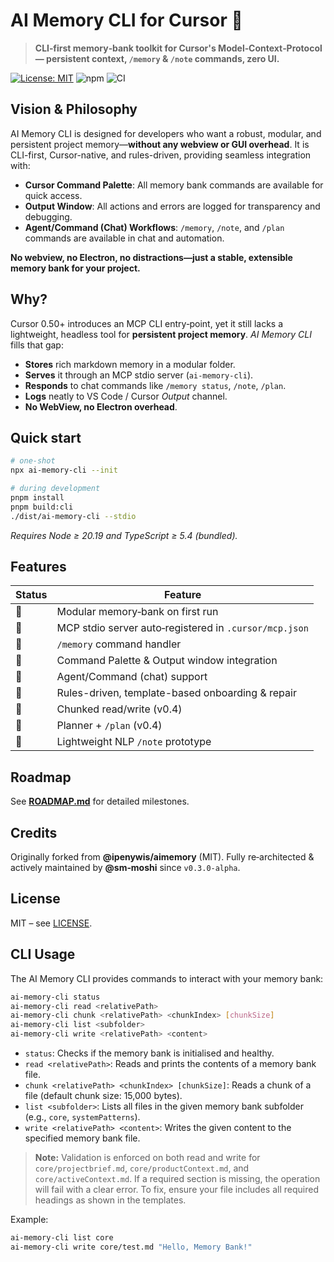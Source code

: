# AI Memory CLI for Cursor 🐹

> **CLI‑first memory‑bank toolkit for Cursor's Model‑Context‑Protocol — persistent context, `/memory` & `/note` commands, zero UI.**

[![License: MIT](https://img.shields.io/badge/License-MIT-blue.svg)](LICENSE)
![npm](https://img.shields.io/npm/v/ai-memory-cli.svg?label=npm)
![CI](https://img.shields.io/github/actions/workflow/status/sm-moshi/ai-memory-cli/ci.yml?label=build)

## Vision & Philosophy

AI Memory CLI is designed for developers who want a robust, modular, and persistent project memory—**without any webview or GUI overhead**. It is CLI-first, Cursor-native, and rules-driven, providing seamless integration with:

- **Cursor Command Palette**: All memory bank commands are available for quick access.
- **Output Window**: All actions and errors are logged for transparency and debugging.
- **Agent/Command (Chat) Workflows**: `/memory`, `/note`, and `/plan` commands are available in chat and automation.

**No webview, no Electron, no distractions—just a stable, extensible memory bank for your project.**

## Why?

Cursor 0.50+ introduces an MCP CLI entry‑point, yet it still lacks a lightweight,
headless tool for **persistent project memory**.
_AI Memory CLI_ fills that gap:

* **Stores** rich markdown memory in a modular folder.
* **Serves** it through an MCP stdio server (`ai-memory-cli`).
* **Responds** to chat commands like `/memory status`, `/note`, `/plan`.
* **Logs** neatly to VS Code / Cursor *Output* channel.
* **No WebView, no Electron overhead**.

## Quick start

```bash
# one‑shot
npx ai-memory-cli --init

# during development
pnpm install
pnpm build:cli
./dist/ai-memory-cli --stdio
```

*Requires Node ≥ 20.19 and TypeScript ≥ 5.4 (bundled).*

## Features

| Status | Feature                                                |
| ------ | ------------------------------------------------------ |
| 🔄      | Modular memory‑bank on first run                       |
| 🔄      | MCP stdio server auto‑registered in `.cursor/mcp.json` |
| 🔄      | `/memory` command handler                              |
| 🔄      | Command Palette & Output window integration            |
| 🔄      | Agent/Command (chat) support                           |
| 🔄      | Rules-driven, template-based onboarding & repair       |
| 🔄      | Chunked read/write (v0.4)                              |
| 🔄      | Planner + `/plan` (v0.4)                               |
| 🧪      | Lightweight NLP `/note` prototype                      |

## Roadmap

See **[ROADMAP.md](ROADMAP.md)** for detailed milestones.

## Credits

Originally forked from **@ipenywis/aimemory** (MIT).
Fully re‑architected & actively maintained by **@sm‑moshi** since `v0.3.0‑alpha`.

## License

MIT – see [LICENSE](LICENSE).

## CLI Usage

The AI Memory CLI provides commands to interact with your memory bank:

```sh
ai-memory-cli status
ai-memory-cli read <relativePath>
ai-memory-cli chunk <relativePath> <chunkIndex> [chunkSize]
ai-memory-cli list <subfolder>
ai-memory-cli write <relativePath> <content>
```

- `status`: Checks if the memory bank is initialised and healthy.
- `read <relativePath>`: Reads and prints the contents of a memory bank file.
- `chunk <relativePath> <chunkIndex> [chunkSize]`: Reads a chunk of a file (default chunk size: 15,000 bytes).
- `list <subfolder>`: Lists all files in the given memory bank subfolder (e.g., `core`, `systemPatterns`).
- `write <relativePath> <content>`: Writes the given content to the specified memory bank file.

> **Note:** Validation is enforced on both read and write for `core/projectbrief.md`, `core/productContext.md`, and `core/activeContext.md`. If a required section is missing, the operation will fail with a clear error. To fix, ensure your file includes all required headings as shown in the templates.

Example:
```sh
ai-memory-cli list core
ai-memory-cli write core/test.md "Hello, Memory Bank!"
```

